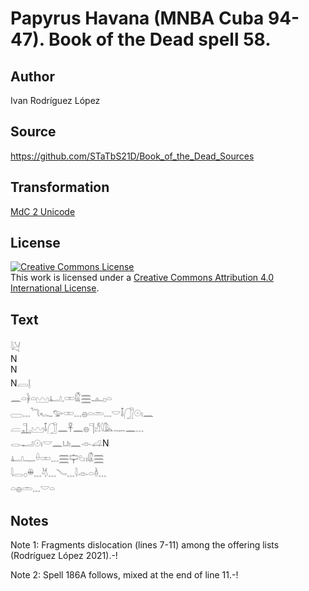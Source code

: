 # Papyrus Havana (MNBA Cuba 94-47). Book of the Dead spell 58.

## Author 

Ivan Rodríguez López

## Source 

https://github.com/STaTbS21D/Book_of_the_Dead_Sources

## Transformation 

[MdC 2 Unicode](https://statbs21d.github.io/mdc2unicode.html)

## License 

<a rel="license" href="http://creativecommons.org/licenses/by/4.0/"><img alt="Creative Commons License" style="border-width:0" src="https://i.creativecommons.org/l/by/4.0/88x31.png" /></a><br />This work is licensed under a <a rel="license" href="http://creativecommons.org/licenses/by/4.0/">Creative Commons Attribution 4.0 International License</a>.

## Text 

<hiero>𓇋𓋔<br>
N<br>
N<br>
N𓐙𓊤<br>
<rubrum>𓈖𓏏𓋀𓏏𓈉</rubrum>𓂞𓈒𓏒𓏂𓈗𓊵𓊪𓏏<br>
𓈀𓈓𓆓𓆑𓅰𓏒𓈓𓐍𓏏𓏛𓈓𓎟𓄤𓃂𓇳𓏤𓈖<br>
𓐝𓊻𓈉𓄤𓃂𓈖𓋹𓈖𓐍𓊹𓀭𓇋𓅓𓊃𓈖𓈓<br>
𓂋𓂝𓇳𓏤𓎟𓈖𓂓𓏤𓈖𓁹𓊩N<br>
𓂞𓊃𓏐𓏒𓈓𓈗𓊡𓏲𓏮𓏂𓈗<br>
𓇋𓂋𓊪𓏉𓈓𓄃𓈓𓄏𓈓𓇋𓁹𓏏𓏈𓈓<br>
𓏏𓐍𓏛𓈓𓎟𓏏<br></hiero>

## Notes 

Note  1: Fragments dislocation (lines 7-11) among the offering lists (Rodríguez López 2021).-!

Note  2: Spell 186A follows, mixed at the end of line 11.-!